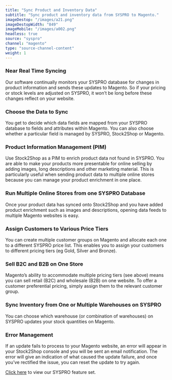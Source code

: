 ```yaml
---
title: "Sync Product and Inventory Data"
subtitle: "Sync product and inventory data from SYSPRO to Magento."
imageDestop: "/images/a21.png"
imageDestopWidth: "849"
imageMobile: "/images/a002.png"
headless: true
source: "syspro"
channel: "magento"
type: "source-channel-content"
weight: 1
---
```


### Near Real Time Syncing
Our software continually monitors your SYSPRO database for changes in product information and sends these updates to Magento. So if your pricing or stock levels are adjusted on SYSPRO, it won’t be long before these changes reflect on your website.

### Choose the Data to Sync
You get to decide which data fields are mapped from your SYSPRO database to fields and attributes within Magento. You can also choose whether a particular field is managed by SYSPRO, Stock2Shop or Magento.

### Product Information Management (PIM)
Use Stock2Shop as a PIM to enrich product data not found in SYSPRO. You are able to make your products more presentable for online selling by adding images, long descriptions and other marketing material. This is particularly useful when sending product data to multiple online stores because you can manage your product enrichment in one place.

### Run Multiple Online Stores from one SYSPRO Database
Once your product data has synced onto Stock2Shop and you have added product enrichment such as images and descriptions, opening data feeds to multiple Magento websites is easy.

### Assign Customers to Various Price Tiers
You can create multiple customer groups on Magento and allocate each one to a different SYSPRO price list. This enables you to assign your customers to different pricing tiers (eg Gold, Silver and Bronze). 

### Sell B2C and B2B on One Store
Magento’s ability to accommodate multiple pricing tiers (see above) means you can sell retail (B2C) and wholesale (B2B) on one website. To offer a customer preferential pricing, simply assign them to the relevant customer group.

### Sync Inventory from One or Multiple Warehouses on SYSPRO
You can choose which warehouse (or combination of warehouses) on SYSPRO updates your stock quantities on Magento.

### Error Management
If an update fails to process to your Magento website, an error will appear in your Stock2Shop console and you will be sent an email notification. The error will give an indication of what caused the update failure, and once you’ve rectified the issue, you can reset the update to try again.

[Click here](/help/features/syspro/ "SYSPRO Features") to view our SYSPRO feature set.